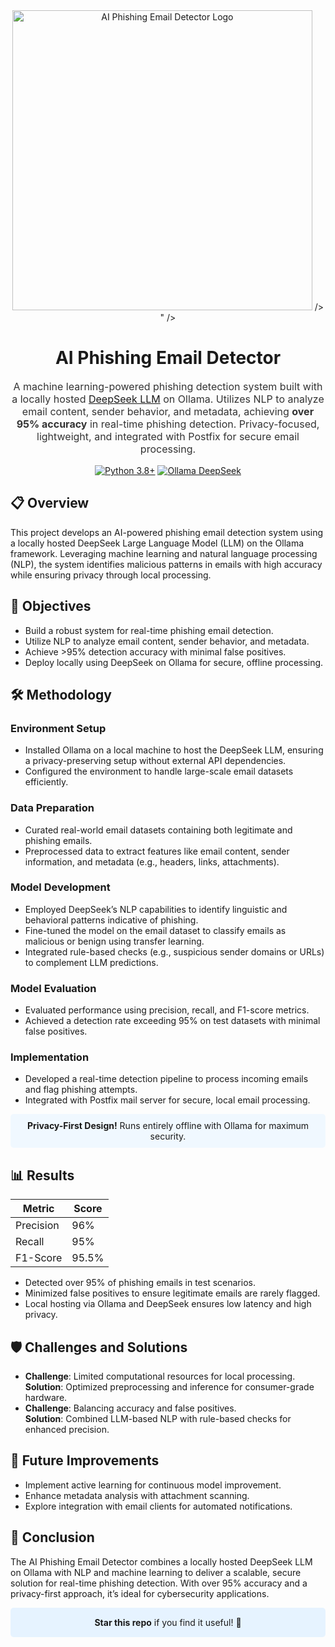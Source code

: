 <div align="center">
  <img width="480" height="480" alt="AI Phishing Email Detector Logo" src="<img width="1024" height="1024" alt="image" src="https://github.com/user-attachments/assets/69efe860-319e-489c-9aec-978f3dabf9b5"/>
/>
" />
  <h1>AI Phishing Email Detector</h1>
  <p style="font-size: 16px; color: #333;">
    A machine learning-powered phishing detection system built with a locally hosted <a href="https://ollama.ai">DeepSeek LLM</a> on Ollama. Utilizes NLP to analyze email content, sender behavior, and metadata, achieving <strong>over 95% accuracy</strong> in real-time phishing detection. Privacy-focused, lightweight, and integrated with Postfix for secure email processing.
  </p>
  <p>
    <a href="https://www.python.org/downloads/"><img src="https://img.shields.io/badge/Python-3.8+-blue.svg" alt="Python 3.8+"></a>
    <a href="https://ollama.ai"><img src="https://img.shields.io/badge/Ollama-DeepSeek-orange.svg" alt="Ollama DeepSeek"></a>
  </p>
</div>

## 📋 Overview
This project develops an AI-powered phishing email detection system using a locally hosted DeepSeek Large Language Model (LLM) on the Ollama framework. Leveraging machine learning and natural language processing (NLP), the system identifies malicious patterns in emails with high accuracy while ensuring privacy through local processing.

## 🎯 Objectives
- Build a robust system for real-time phishing email detection.
- Utilize NLP to analyze email content, sender behavior, and metadata.
- Achieve >95% detection accuracy with minimal false positives.
- Deploy locally using DeepSeek on Ollama for secure, offline processing.

## 🛠️ Methodology
### Environment Setup
- Installed Ollama on a local machine to host the DeepSeek LLM, ensuring a privacy-preserving setup without external API dependencies.
- Configured the environment to handle large-scale email datasets efficiently.

### Data Preparation
- Curated real-world email datasets containing both legitimate and phishing emails.
- Preprocessed data to extract features like email content, sender information, and metadata (e.g., headers, links, attachments).

### Model Development
- Employed DeepSeek’s NLP capabilities to identify linguistic and behavioral patterns indicative of phishing.
- Fine-tuned the model on the email dataset to classify emails as malicious or benign using transfer learning.
- Integrated rule-based checks (e.g., suspicious sender domains or URLs) to complement LLM predictions.

### Model Evaluation
- Evaluated performance using precision, recall, and F1-score metrics.
- Achieved a detection rate exceeding 95% on test datasets with minimal false positives.

### Implementation
- Developed a real-time detection pipeline to process incoming emails and flag phishing attempts.
- Integrated with Postfix mail server for secure, local email processing.

<div style="background-color: #f0f8ff; padding: 10px; border-radius: 5px; text-align: center;">
  <strong>Privacy-First Design!</strong> Runs entirely offline with Ollama for maximum security.
</div>

## 📊 Results
| Metric    | Score  |
|-----------|--------|
| Precision | 96%    |
| Recall    | 95%    |
| F1-Score  | 95.5%  |

- Detected over 95% of phishing emails in test scenarios.
- Minimized false positives to ensure legitimate emails are rarely flagged.
- Local hosting via Ollama and DeepSeek ensures low latency and high privacy.

## 🛡️ Challenges and Solutions
- **Challenge**: Limited computational resources for local processing.  
  **Solution**: Optimized preprocessing and inference for consumer-grade hardware.
- **Challenge**: Balancing accuracy and false positives.  
  **Solution**: Combined LLM-based NLP with rule-based checks for enhanced precision.

## 🔮 Future Improvements
- Implement active learning for continuous model improvement.
- Enhance metadata analysis with attachment scanning.
- Explore integration with email clients for automated notifications.

## 📜 Conclusion
The AI Phishing Email Detector combines a locally hosted DeepSeek LLM on Ollama with NLP and machine learning to deliver a scalable, secure solution for real-time phishing detection. With over 95% accuracy and a privacy-first approach, it’s ideal for cybersecurity applications.

<div style="background-color: #e6f3ff; padding: 15px; border-radius: 5px; text-align: center;">
  <strong>Star this repo</strong> if you find it useful! 🌟
</div>
